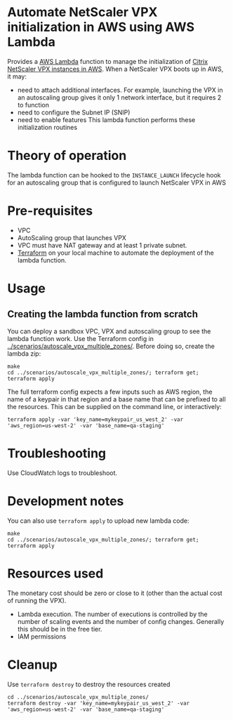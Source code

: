 # Automate NetScaler VPX initialization in AWS using AWS Lambda
Provides a [AWS Lambda](https://aws.amazon.com/lambda) function to manage the initialization of [Citrix NetScaler VPX instances in AWS](https://aws.amazon.com/marketplace/seller-profile?id=fb9c6078-b60f-47f6-8622-49d5e1d5aca7). When a NetScaler VPX boots up in AWS, it may:
* need to attach additional interfaces. For example, launching the VPX in an autoscaling group gives it only 1 network interface, but it requires 2 to function
* need to configure the Subnet IP (SNIP)
* need to enable features 
This lambda function performs these initialization routines


# Theory of operation
The lambda function can be hooked to the `INSTANCE_LAUNCH` lifecycle hook for an autoscaling group that is configured to launch NetScaler VPX in AWS


# Pre-requisites

* VPC
* AutoScaling group that launches VPX
* VPC must have NAT gateway and at least 1 private subnet. 
* [Terraform](https://terraform.io) on your local machine to automate the deployment of the lambda function.


# Usage

## Creating the lambda function from scratch
You can deploy a sandbox VPC, VPX and autoscaling group to see the lambda function work. 
Use the Terraform config in [../scenarios/autoscale_vpx_multiple_zones/](../scenarios/autoscale_vpx_multiple_zones/). Before doing so, create the lambda zip:

```
make  
cd ../scenarios/autoscale_vpx_multiple_zones/; terraform get; terraform apply
```

The full terraform config expects a few  inputs such as AWS region, the name of a keypair in that region and a base name that can be prefixed to all the resources.  This can be supplied on the command line, or interactively:

```
terraform apply -var 'key_name=mykeypair_us_west_2' -var 'aws_region=us-west-2' -var 'base_name=qa-staging'

```

# Troubleshooting
Use CloudWatch logs to troubleshoot.

# Development notes

You can also use `terraform apply` to upload new lambda code:

```
make 
cd ../scenarios/autoscale_vpx_multiple_zones/; terraform get; terraform apply
```

# Resources used
The monetary cost should be zero or close to it (other than the actual cost of running the VPX).

* Lambda execution. The number of executions is controlled by the number of scaling events and the number of config changes. Generally this should be in the free tier.
* IAM permissions

# Cleanup
Use `terraform destroy` to destroy the resources created 

```
cd ../scenarios/autoscale_vpx_multiple_zones/
terraform destroy -var 'key_name=mykeypair_us_west_2' -var 'aws_region=us-west-2' -var 'base_name=qa-staging'
```
